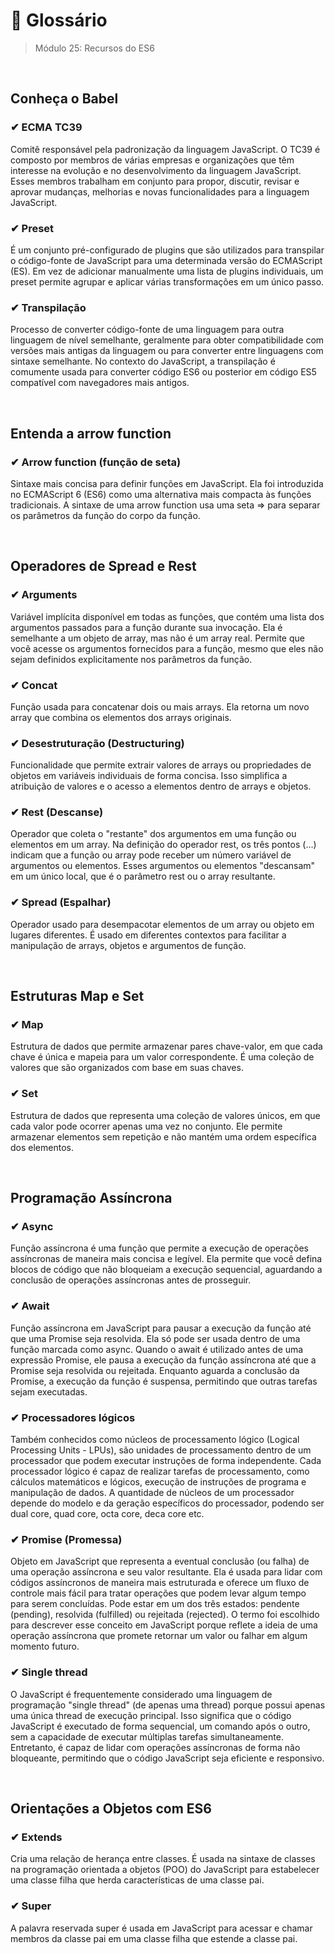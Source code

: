 # 📌 Glossário
> Módulo 25: Recursos do ES6

<br>

## Conheça o Babel
### ✔ ECMA TC39
Comitê responsável pela padronização da linguagem JavaScript. O TC39 é composto por membros de várias empresas e organizações que têm interesse na evolução e no desenvolvimento da linguagem JavaScript. Esses membros trabalham em conjunto para propor, discutir, revisar e aprovar mudanças, melhorias e novas funcionalidades para a linguagem JavaScript.

### ✔ Preset 
É um conjunto pré-configurado de plugins que são utilizados para transpilar o código-fonte de JavaScript para uma determinada versão do ECMAScript (ES). Em vez de adicionar manualmente uma lista de plugins individuais, um preset permite agrupar e aplicar várias transformações em um único passo.

### ✔ Transpilação
Processo de converter código-fonte de uma linguagem para outra linguagem de nível semelhante, geralmente para obter compatibilidade com versões mais antigas da linguagem ou para converter entre linguagens com sintaxe semelhante. No contexto do JavaScript, a transpilação é comumente usada para converter código ES6 ou posterior em código ES5 compatível com navegadores mais antigos.

<br>

## Entenda a arrow function
### ✔ Arrow function (função de seta)
Sintaxe mais concisa para definir funções em JavaScript. Ela foi introduzida no ECMAScript 6 (ES6) como uma alternativa mais compacta às funções tradicionais. A sintaxe de uma arrow function usa uma seta => para separar os parâmetros da função do corpo da função.

<br>

## Operadores de Spread e Rest
### ✔ Arguments
Variável implícita disponível em todas as funções, que contém uma lista dos argumentos passados para a função durante sua invocação. Ela é semelhante a um objeto de array, mas não é um array real. Permite que você acesse os argumentos fornecidos para a função, mesmo que eles não sejam definidos explicitamente nos parâmetros da função.

### ✔ Concat
Função usada para concatenar dois ou mais arrays. Ela retorna um novo array que combina os elementos dos arrays originais.

### ✔ Desestruturação (Destructuring)
Funcionalidade que permite extrair valores de arrays ou propriedades de objetos em variáveis individuais de forma concisa. Isso simplifica a atribuição de valores e o acesso a elementos dentro de arrays e objetos.

### ✔ Rest (Descanse)
Operador que coleta o "restante" dos argumentos em uma função ou elementos em um array. Na definição do operador rest, os três pontos (...) indicam que a função ou array pode receber um número variável de argumentos ou elementos. Esses argumentos ou elementos "descansam" em um único local, que é o parâmetro rest ou o array resultante. 

### ✔ Spread (Espalhar)
Operador usado para desempacotar elementos de um array ou objeto em lugares diferentes. É usado em diferentes contextos para facilitar a manipulação de arrays, objetos e argumentos de função.

<br>

## Estruturas Map e Set
### ✔ Map
Estrutura de dados que permite armazenar pares chave-valor, em que cada chave é única e mapeia para um valor correspondente. É uma coleção de valores que são organizados com base em suas chaves.

### ✔ Set
Estrutura de dados que representa uma coleção de valores únicos, em que cada valor pode ocorrer apenas uma vez no conjunto. Ele permite armazenar elementos sem repetição e não mantém uma ordem específica dos elementos.

<br>

## Programação Assíncrona
### ✔ Async
Função assíncrona é uma função que permite a execução de operações assíncronas de maneira mais concisa e legível. Ela permite que você defina blocos de código que não bloqueiam a execução sequencial, aguardando a conclusão de operações assíncronas antes de prosseguir.

### ✔ Await
Função assíncrona em JavaScript para pausar a execução da função até que uma Promise seja resolvida. Ela só pode ser usada dentro de uma função marcada como async. Quando o await é utilizado antes de uma expressão Promise, ele pausa a execução da função assíncrona até que a Promise seja resolvida ou rejeitada. Enquanto aguarda a conclusão da Promise, a execução da função é suspensa, permitindo que outras tarefas sejam executadas.

### ✔ Processadores lógicos
Também conhecidos como núcleos de processamento lógico (Logical Processing Units - LPUs), são unidades de processamento dentro de um processador que podem executar instruções de forma independente. Cada processador lógico é capaz de realizar tarefas de processamento, como cálculos matemáticos e lógicos, execução de instruções de programa e manipulação de dados. A quantidade de núcleos de um processador depende do modelo e da geração específicos do processador, podendo ser dual core, quad core, octa core, deca core etc. 

### ✔ Promise (Promessa)
Objeto em JavaScript que representa a eventual conclusão (ou falha) de uma operação assíncrona e seu valor resultante. Ela é usada para lidar com códigos assíncronos de maneira mais estruturada e oferece um fluxo de controle mais fácil para tratar operações que podem levar algum tempo para serem concluídas. Pode estar em um dos três estados: pendente (pending), resolvida (fulfilled) ou rejeitada (rejected). O termo foi escolhido para descrever esse conceito em JavaScript porque reflete a ideia de uma operação assíncrona que promete retornar um valor ou falhar em algum momento futuro.

### ✔ Single thread
O JavaScript é frequentemente considerado uma linguagem de programação "single thread" (de apenas uma thread) porque possui apenas uma única thread de execução principal. Isso significa que o código JavaScript é executado de forma sequencial, um comando após o outro, sem a capacidade de executar múltiplas tarefas simultaneamente. Entretanto, é capaz de lidar com operações assíncronas de forma não bloqueante, permitindo que o código JavaScript seja eficiente e responsivo.

<br>

## Orientações a Objetos com ES6
### ✔ Extends
Cria uma relação de herança entre classes. É usada na sintaxe de classes na programação orientada a objetos (POO) do JavaScript para estabelecer uma classe filha que herda características de uma classe pai.

### ✔ Super
A palavra reservada super é usada em JavaScript para acessar e chamar membros da classe pai em uma classe filha que estende a classe pai.